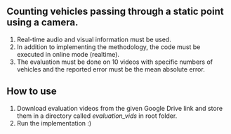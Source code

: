 ## Counting vehicles passing through a static point using a camera.
1. Real-time audio and visual information must be used.
2. In addition to implementing the methodology, the code must be executed in online mode (realtime).
3. The evaluation must be done on 10 videos with specific numbers of vehicles and the reported error must be the mean absolute error.

## How to use
1. Download evaluation videos from the given Google Drive link and store them in a directory called *evaluation_vids* in root folder.
2. Run the implementation :)
